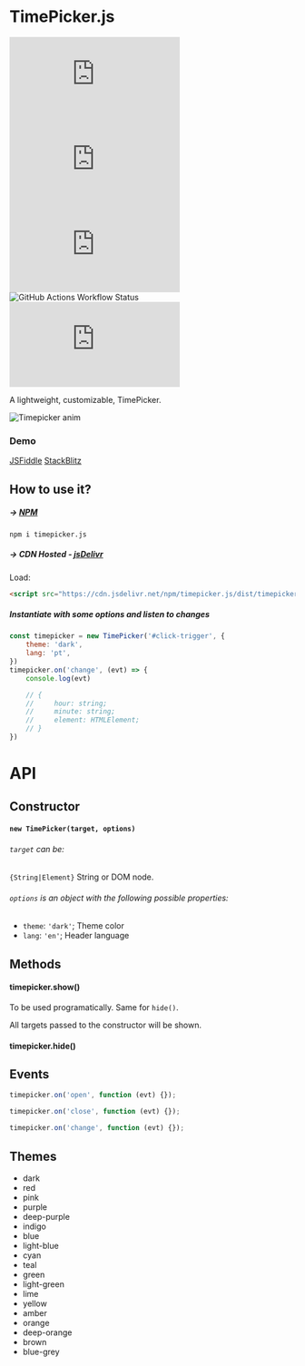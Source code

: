 # TimePicker.js

![NPM Version](https://img.shields.io/npm/v/timepicker.js)
![NPM Downloads](https://img.shields.io/npm/dm/timepicker.js)
![npm bundle size](https://img.shields.io/bundlephobia/min/timepicker.js)
![GitHub Actions Workflow Status](https://img.shields.io/github/actions/workflow/status/jonataswalker/timepicker.js/ci.yml)
![GitHub Release Date](https://img.shields.io/github/release-date/jonataswalker/timepicker.js)


A lightweight, customizable, TimePicker.

![Timepicker anim](https://raw.githubusercontent.com/jonataswalker/timepicker.js/screenshot/images/anim.gif)

### Demo

[JSFiddle](https://jsfiddle.net/jonataswalker/fgyk86on/)
[StackBlitz](https://stackblitz.com/edit/jonataswalker-timepicker?file=index.js)

## How to use it?

##### &#8594; [NPM](https://www.npmjs.com/package/timepicker.js)

```shell
npm i timepicker.js
```

##### &#8594; CDN Hosted - [jsDelivr](http://www.jsdelivr.com/projects/timepicker.js)

Load:

```HTML
<script src="https://cdn.jsdelivr.net/npm/timepicker.js/dist/timepicker.iife.min.js"></script>
```

##### Instantiate with some options and listen to changes

```javascript
const timepicker = new TimePicker('#click-trigger', {
    theme: 'dark',
    lang: 'pt',
})
timepicker.on('change', (evt) => {
    console.log(evt)

    // {
    //     hour: string;
    //     minute: string;
    //     element: HTMLElement;
    // }
})
```

# API

## Constructor

#### `new TimePicker(target, options)`

###### `target` can be:

`{String|Element}` String or DOM node.

###### `options` is an object with the following possible properties:

-   `theme`: `'dark'`; Theme color
-   `lang`: `'en'`; Header language

## Methods

#### timepicker.show()

To be used programatically. Same for `hide()`.

All targets passed to the constructor will be shown.

#### timepicker.hide()

## Events

```javascript
timepicker.on('open', function (evt) {});

timepicker.on('close', function (evt) {});

timepicker.on('change', function (evt) {});
```

## Themes

-   dark
-   red
-   pink
-   purple
-   deep-purple
-   indigo
-   blue
-   light-blue
-   cyan
-   teal
-   green
-   light-green
-   lime
-   yellow
-   amber
-   orange
-   deep-orange
-   brown
-   blue-grey

